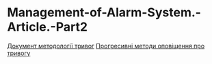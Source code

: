 # Management-of-Alarm-System.-Article.-Part2

[Документ методології тривог](tr1notes/tr1.md)
[Прогресивні методи оповіщення про тривогу](tr1notes/tr1.md)